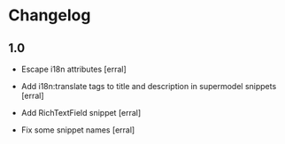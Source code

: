 # Changelog

## 1.0

- Escape i18n attributes
  [erral]

- Add i18n:translate tags to title and description in supermodel snippets
  [erral]

- Add RichTextField snippet
  [erral]

- Fix some snippet names
  [erral]
